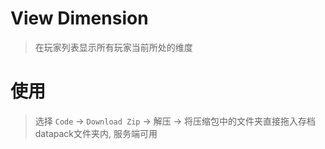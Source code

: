 # View Dimension

> 在玩家列表显示所有玩家当前所处的维度

# 使用

> 选择 `Code` -> `Download Zip` -> 解压 -> 将压缩包中的文件夹直接拖入存档datapack文件夹内, 服务端可用
